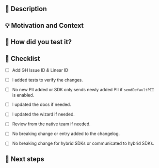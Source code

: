 ## :scroll: Description
<!--- Describe your changes in detail -->


## :bulb: Motivation and Context
<!--- Why is this change required? What problem does it solve? -->
<!--- If it fixes an open issue, please link to the issue here. -->

<!--
* resolves: #1234
* resolves: LIN-1234
-->

## :green_heart: How did you test it?


## :pencil: Checklist
<!--- Put an `x` in the boxes that apply -->

- [ ] Add GH Issue ID _&_ Linear ID
- [ ] I added tests to verify the changes.
- [ ] No new PII added or SDK only sends newly added PII if `sendDefaultPII` is enabled.
- [ ] I updated the docs if needed.
- [ ] I updated the wizard if needed.
- [ ] Review from the native team if needed.
- [ ] No breaking change or entry added to the changelog.
- [ ] No breaking change for hybrid SDKs or communicated to hybrid SDKs.


## :crystal_ball: Next steps